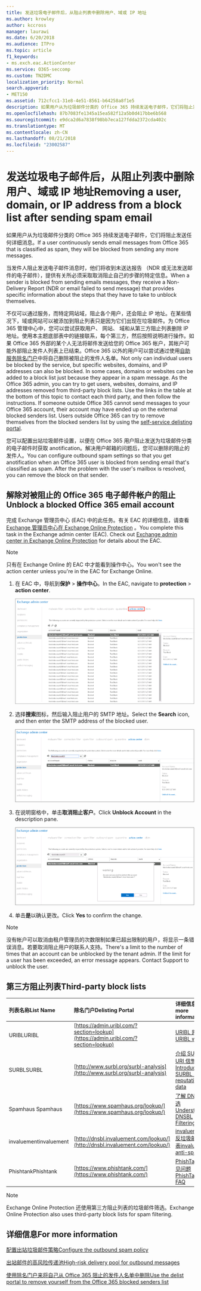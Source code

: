 ```yaml
---
title: 发送垃圾电子邮件后，从阻止列表中删除用户、域或 IP 地址
ms.author: krowley
author: kccross
manager: laurawi
ms.date: 6/20/2018
ms.audience: ITPro
ms.topic: article
f1_keywords:
- ms.exch.eac.ActionCenter
ms.service: O365-seccomp
ms.custom: TN2DMC
localization_priority: Normal
search.appverid:
- MET150
ms.assetid: 712cfcc1-31e8-4e51-8561-b64258a8f1e5
description: 如果用户从为垃圾邮件分类的 Office 365 持续发送电子邮件，它们将阻止发送任何详细消息。
ms.openlocfilehash: 87b7083fe1345a15ea582f12a5b0d417bbe6b568
ms.sourcegitcommit: e9dca2d6a7838f98bb7eca127fdda2372cda402c
ms.translationtype: MT
ms.contentlocale: zh-CN
ms.lasthandoff: 08/21/2018
ms.locfileid: "23002587"
---
```

# <a name="removing-a-user-domain-or-ip-address-from-a-block-list-after-sending-spam-email"></a><span data-ttu-id="97a39-103">发送垃圾电子邮件后，从阻止列表中删除用户、域或 IP 地址</span><span class="sxs-lookup"><span data-stu-id="97a39-103">Removing a user, domain, or IP address from a block list after sending spam email</span></span>

<span data-ttu-id="97a39-104">如果用户从为垃圾邮件分类的 Office 365 持续发送电子邮件，它们将阻止发送任何详细消息。</span><span class="sxs-lookup"><span data-stu-id="97a39-104">If a user continuously sends email messages from Office 365 that is classified as spam, they will be blocked from sending any more messages.</span></span> 
  
<span data-ttu-id="97a39-105">当发件人阻止发送电子邮件消息时，他们将收到未送达报告 （NDR 或无法发送邮件的电子邮件），提供有关所必须采取取消阻止自己的步骤的特定信息。</span><span class="sxs-lookup"><span data-stu-id="97a39-105">When a sender is blocked from sending emails messages, they receive a Non-Delivery Report (NDR or email failed to send message) that provides specific information about the steps that they have to take to unblock themselves.</span></span>
  
<span data-ttu-id="97a39-p101">不仅可以通过服务，而特定网站域，阻止各个用户，还会阻止 IP 地址。在某些情况下，域或网站可以被添加到阻止列表只是因为它们出现在垃圾邮件。为 Office 365 管理中心中，您可以尝试获取用户、 网站、 域和从第三方阻止列表删除 IP 地址。使用本主题底部表中的链接联系，每个第三方，然后按照说明进行操作。如果 Office 365 外部的某个人无法将邮件发送给您的 Office 365 帐户，其帐户可能外部阻止发件人列表上已结束。Office 365 以外的用户可以尝试通过使用[自助服务除名门户](https://technet.microsoft.com/library/mt661881%28v=exchg.150%29.aspx)中将自己删除被阻止的发件人名单。</span><span class="sxs-lookup"><span data-stu-id="97a39-p101">Not only can individual users be blocked by the service, but specific websites, domains, and IP addresses can also be blocked. In some cases, domains or websites can be added to a block list just because they appear in a spam message. As the Office 365 admin, you can try to get users, websites, domains, and IP addresses removed from third-party block lists. Use the links in the table at the bottom of this topic to contact each third party, and then follow the instructions. If someone outside Office 365 cannot send messages to your Office 365 account, their account may have ended up on the external blocked senders list. Users outside Office 365 can try to remove themselves from the blocked senders list by using the [self-service delisting portal](https://technet.microsoft.com/library/mt661881%28v=exchg.150%29.aspx).</span></span>
  
<span data-ttu-id="97a39-p102">您可以配置出站垃圾邮件设置，以便在 Office 365 用户阻止发送为垃圾邮件分类的电子邮件时获取 anotification。解决用户邮箱的问题后，您可以删除的阻止的发件人。</span><span class="sxs-lookup"><span data-stu-id="97a39-p102">You can configure outbound spam settings so that you get anotification when an Office 365 user is blocked from sending email that's classified as spam. After the problem with the user's mailbox is resolved, you can remove the block on that sender.</span></span>
  
## <a name="unblock-a-blocked-office-365-email-account"></a><span data-ttu-id="97a39-114">解除对被阻止的 Office 365 电子邮件帐户的阻止</span><span class="sxs-lookup"><span data-stu-id="97a39-114">Unblock a blocked Office 365 email account</span></span>

<span data-ttu-id="97a39-p103">完成 Exchange 管理员中心 (EAC) 中的此任务。有关 EAC 的详细信息，请查看[Exchange 管理员中心在 Exchange Online Protection](exchange-admin-center-in-exchange-online-protection-eop.md) 。</span><span class="sxs-lookup"><span data-stu-id="97a39-p103">You complete this task in the Exchange admin center (EAC). Check out [Exchange admin center in Exchange Online Protection](exchange-admin-center-in-exchange-online-protection-eop.md) for details about the EAC.</span></span> 
  
> [!NOTE]
> <span data-ttu-id="97a39-117">只有在 Exchange Online 的 EAC 中才能看到操作中心。</span><span class="sxs-lookup"><span data-stu-id="97a39-117">You won't see the action center unless you're in the EAC for Exchange Online.</span></span> 
  
1. <span data-ttu-id="97a39-118">在 EAC 中，导航到**保护** \> **操作中心**。</span><span class="sxs-lookup"><span data-stu-id="97a39-118">In the EAC, navigate to **protection** \> **action center**.</span></span>
    
    ![导航至 Exchange 管理中心的操作中心。](media/9bbf0844-7b34-4a86-a2b7-8c7e9c8519a3.png)
  
2. <span data-ttu-id="97a39-120">选择**搜索**图标，然后输入阻止用户的 SMTP 地址。</span><span class="sxs-lookup"><span data-stu-id="97a39-120">Select the **Search** icon, and then enter the SMTP address of the blocked user.</span></span> 
    
    ![在操作中心搜索受阻止的用户](media/f931b5a0-7115-4d95-9f6f-b403436031ba.png)
  
3. <span data-ttu-id="97a39-122">在说明窗格中，单击**取消阻止客户**。</span><span class="sxs-lookup"><span data-stu-id="97a39-122">Click **Unblock Account** in the description pane.</span></span> 
    
    ![在操作中心取消阻止用户](media/c5d5b1b9-8416-45aa-9631-881e94d1d056.png)
  
4. <span data-ttu-id="97a39-124">单击**是**以确认更改。</span><span class="sxs-lookup"><span data-stu-id="97a39-124">Click **Yes** to confirm the change.</span></span> 
    
> [!NOTE]
> <span data-ttu-id="97a39-p104">没有帐户可以取消由租户管理员的次数限制如果已超出限制的用户，将显示一条错误消息。若要取消阻止用户的联系人支持。</span><span class="sxs-lookup"><span data-stu-id="97a39-p104">There's a limit to the number of times that an account can be unblocked by the tenant admin. If the limit for a user has been exceeded, an error message appears. Contact Support to unblock the user.</span></span> 
  
## <a name="third-party-block-lists"></a><span data-ttu-id="97a39-127">第三方阻止列表</span><span class="sxs-lookup"><span data-stu-id="97a39-127">Third-party block lists</span></span>

|<span data-ttu-id="97a39-128">**列表名称**</span><span class="sxs-lookup"><span data-stu-id="97a39-128">**List Name**</span></span>|<span data-ttu-id="97a39-129">**除名门户**</span><span class="sxs-lookup"><span data-stu-id="97a39-129">**Delisting Portal**</span></span>|<span data-ttu-id="97a39-130">**详细信息**</span><span class="sxs-lookup"><span data-stu-id="97a39-130">**For more information**</span></span>|
|:-----|:-----|:-----|
|<span data-ttu-id="97a39-131">URIBL</span><span class="sxs-lookup"><span data-stu-id="97a39-131">URIBL</span></span>  <br/> |[https://admin.uribl.com/?section=lookup](https://admin.uribl.com/?section=lookup) <br/> |[<span data-ttu-id="97a39-132">URIBL 网站</span><span class="sxs-lookup"><span data-stu-id="97a39-132">URIBL website </span></span>](https://uribl.com/) <br/> |
|<span data-ttu-id="97a39-133">SURBL</span><span class="sxs-lookup"><span data-stu-id="97a39-133">SURBL</span></span>  <br/> |[http://www.surbl.org/surbl-analysis](http://www.surbl.org/surbl-analysis) <br/> |[<span data-ttu-id="97a39-134">介绍 SURBL URI 信誉数据</span><span class="sxs-lookup"><span data-stu-id="97a39-134">Introducing SURBL URI reputation data</span></span>](http://www.surbl.org/) <br/> |
|<span data-ttu-id="97a39-135">Spamhaus </span><span class="sxs-lookup"><span data-stu-id="97a39-135">Spamhaus</span></span>  <br/> |[https://www.spamhaus.org/lookup/](https://www.spamhaus.org/lookup/) <br/> |[<span data-ttu-id="97a39-136">了解 DNSBL 筛选</span><span class="sxs-lookup"><span data-stu-id="97a39-136">Understanding DNSBL Filtering</span></span>](https://www.spamhaus.org/whitepapers/dnsbl_function/) <br/> |
|<span data-ttu-id="97a39-137">invaluement</span><span class="sxs-lookup"><span data-stu-id="97a39-137">invaluement</span></span>  <br/> |[http://dnsbl.invaluement.com/lookup/](http://dnsbl.invaluement.com/lookup/) <br/> |[<span data-ttu-id="97a39-138">invaluement 反垃圾邮件列表</span><span class="sxs-lookup"><span data-stu-id="97a39-138">invaluement anti-spam list</span></span>](http://dnsbl.invaluement.com/) <br/> |
|<span data-ttu-id="97a39-139">Phishtank</span><span class="sxs-lookup"><span data-stu-id="97a39-139">Phishtank</span></span>  <br/> |[https://www.phishtank.com/](https://www.phishtank.com/) <br/> |[<span data-ttu-id="97a39-140">PhishTank 常见问题</span><span class="sxs-lookup"><span data-stu-id="97a39-140">PhishTank FAQ</span></span>](https://www.phishtank.com/faq.php) <br/> |
   
> [!NOTE]
> <span data-ttu-id="97a39-141">Exchange Online Protection 还使用第三方阻止列表的垃圾邮件筛选。</span><span class="sxs-lookup"><span data-stu-id="97a39-141">Exchange Online Protection also uses third-party block lists for spam filtering.</span></span> 
   
## <a name="for-more-information"></a><span data-ttu-id="97a39-142">详细信息</span><span class="sxs-lookup"><span data-stu-id="97a39-142">For more information</span></span>

[<span data-ttu-id="97a39-143">配置出站垃圾邮件策略</span><span class="sxs-lookup"><span data-stu-id="97a39-143">Configure the outbound spam policy</span></span>](configure-the-outbound-spam-policy.md)
  
[<span data-ttu-id="97a39-144">出站邮件的高风险传递池</span><span class="sxs-lookup"><span data-stu-id="97a39-144">High-risk delivery pool for outbound messages</span></span>](high-risk-delivery-pool-for-outbound-messages.md)

[<span data-ttu-id="97a39-145">使用除名门户来将自己从 Office 365 阻止的发件人名单中删除</span><span class="sxs-lookup"><span data-stu-id="97a39-145">Use the delist portal to remove yourself from the Office 365 blocked senders list</span></span>](use-the-delist-portal-to-remove-yourself-from-the-office-365-blocked-senders-lis.md)
  

  

